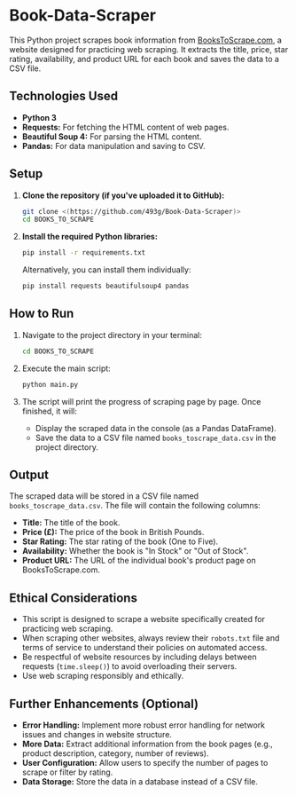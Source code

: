 # Book-Data-Scraper
This Python project scrapes book information from [BooksToScrape.com](http://books.toscrape.com/), a website designed for practicing web scraping. It extracts the title, price, star rating, availability, and product URL for each book and saves the data to a CSV file.

## Technologies Used

* **Python 3**
* **Requests:** For fetching the HTML content of web pages.
* **Beautiful Soup 4:** For parsing the HTML content.
* **Pandas:** For data manipulation and saving to CSV.

## Setup

1.  **Clone the repository (if you've uploaded it to GitHub):**
    ```bash
    git clone <(https://github.com/493g/Book-Data-Scraper)>
    cd BOOKS_TO_SCRAPE
    ```

2.  **Install the required Python libraries:**
    ```bash
    pip install -r requirements.txt
    ```
    Alternatively, you can install them individually:
    ```bash
    pip install requests beautifulsoup4 pandas
    ```

## How to Run

1.  Navigate to the project directory in your terminal:
    ```bash
    cd BOOKS_TO_SCRAPE
    ```

2.  Execute the main script:
    ```bash
    python main.py
    ```

3.  The script will print the progress of scraping page by page. Once finished, it will:
    * Display the scraped data in the console (as a Pandas DataFrame).
    * Save the data to a CSV file named `books_toscrape_data.csv` in the project directory.

## Output

The scraped data will be stored in a CSV file named `books_toscrape_data.csv`. The file will contain the following columns:

* **Title:** The title of the book.
* **Price (£):** The price of the book in British Pounds.
* **Star Rating:** The star rating of the book (One to Five).
* **Availability:** Whether the book is "In Stock" or "Out of Stock".
* **Product URL:** The URL of the individual book's product page on BooksToScrape.com.

## Ethical Considerations

* This script is designed to scrape a website specifically created for practicing web scraping.
* When scraping other websites, always review their `robots.txt` file and terms of service to understand their policies on automated access.
* Be respectful of website resources by including delays between requests (`time.sleep()`) to avoid overloading their servers.
* Use web scraping responsibly and ethically.

## Further Enhancements (Optional)

* **Error Handling:** Implement more robust error handling for network issues and changes in website structure.
* **More Data:** Extract additional information from the book pages (e.g., product description, category, number of reviews).
* **User Configuration:** Allow users to specify the number of pages to scrape or filter by rating.
* **Data Storage:** Store the data in a database instead of a CSV file.



